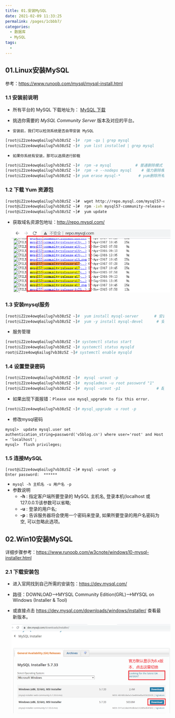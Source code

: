 ```yaml
---
title: 01.安装MySQL
date: 2021-02-09 11:33:25
permalink: /pages/1cbbb7/
categories:
  - 数据库
  - MySQL
tags:
  - 
---
```

## 01.Linux安装MySQL

参考：https://www.runoob.com/mysql/mysql-install.html

### 1.1 安装前说明

- 所有平台的 MySQL 下载地址为： [MySQL 下载](https://dev.mysql.com/downloads/mysql/) 
- 挑选你需要的 *MySQL Community Server* 版本及对应的平台。

- `安装前，我们可以检测系统是否自带安装 MySQL`

```python
[root@iZ2ze4owq6ailug7vb38z5Z ~]#  rpm -qa | grep mysql
[root@iZ2ze4owq6ailug7vb38z5Z ~]#  yum list installed | grep mysql
```

- `如果你系统有安装，那可以选择进行卸载`

```python
[root@iZ2ze4owq6ailug7vb38z5Z ~]#  rpm -e mysql　         # 普通删除模式
[root@iZ2ze4owq6ailug7vb38z5Z ~]#  rpm -e --nodeps mysql　　 # 强力删除模式，如果使用上面命令删除时，提示有依赖的其它文件，则用该命令可以对其进行强力删除
[root@iZ2ze4owq6ailug7vb38z5Z ~]# yum erase mysql-*        # yum删除所有mysql相关包
```

### 1.2 下载 Yum 资源包

```bash
[root@iZ2ze4owq6ailug7vb38z5Z ~]#  wget http://repo.mysql.com/mysql57-community-release-el7-10.noarch.rpm
[root@iZ2ze4owq6ailug7vb38z5Z ~]#  rpm -ivh mysql57-community-release-el7-10.noarch.rpm
[root@iZ2ze4owq6ailug7vb38z5Z ~]#  yum update
```

- 获取域名资源包地址：http://repo.mysql.com/

<img src="./assets/image-20210216111625482.png" style="width: 600px; margin-left: 20px;"> </img>

### 1.3 安装mysql服务

```python
[root@iZ2ze4owq6ailug7vb38z5Z ~]#  yum install mysql-server       # 安装mysql服务端
[root@iZ2ze4owq6ailug7vb38z5Z ~]#  yum -y install mysql-devel      # 安装mysql所需的库和包含文件
```

- 服务管理

```python
[root@iZ2ze4owq6ailug7vb38z5Z ~]# systemctl status start
[root@iZ2ze4owq6ailug7vb38z5Z ~]# systemctl status mysqld
root@iZ2ze4owq6ailug7vb38z5Z ~]# systemctl enable mysqld
```

### 1.4 设置登录密码

```python
[root@iZ2ze4owq6ailug7vb38z5Z ~]#  mysql -uroot -p
[root@iZ2ze4owq6ailug7vb38z5Z ~]#  mysqladmin -u root password "1"      # 给root用户配置密码：1
[root@iZ2ze4owq6ailug7vb38z5Z ~]#  mysql -uroot -p1                # 配置完密码后必须使用密码登录
```

- 如果出现下面报错：`Please use mysql_upgrade to fix this error.`

```python
[root@iZ2ze4owq6ailug7vb38z5Z ~]# mysql_upgrade -u root -p
```

- 修改mysql密码

```mysql
mysql>  update mysql.user set authentication_string=password('v5blog.cn') where user='root' and Host = 'localhost';
mysql>  flush privileges; 
```

### 1.5 连接MySQL

```
[root@iZ2ze4owq6ailug7vb38z5Z ~]# mysql -uroot -p
Enter password:  ******
```

- `mysql -h 主机名 -u 用户名 -p`
- 参数说明
     - **-h** : 指定客户端所要登录的 MySQL 主机名, 登录本机(localhost 或 127.0.0.1)该参数可以省略;
     - **-u** : 登录的用户名;
     - **-p** : 告诉服务器将会使用一个密码来登录, 如果所要登录的用户名密码为空, 可以忽略此选项。

## 02.Win10安装MySQL

详细步骤参考：https://www.runoob.com/w3cnote/windows10-mysql-installer.html

### 2.1 下载安装包

- 进入官网找到自己所需的安装包：https://dev.mysql.com/  
- 路径：DOWNLOAD-->MYSQL Community Edition(GRL)-->MYSQL on Windows (Installer & Tool)

- 或直接点击 https://dev.mysql.com/downloads/windows/installer/ 查看最新版本。

<img src="./assets/image-20210216095444003.png" style="width: 800px; margin-left: 20px;"> </img>